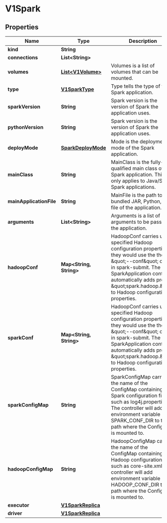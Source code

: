 
# V1Spark

## Properties
Name | Type | Description | Notes
------------ | ------------- | ------------- | -------------
**kind** | **String** |  |  [optional]
**connections** | **List&lt;String&gt;** |  |  [optional]
**volumes** | [**List&lt;V1Volume&gt;**](V1Volume.md) | Volumes is a list of volumes that can be mounted. |  [optional]
**type** | [**V1SparkType**](V1SparkType.md) | Type tells the type of the Spark application. |  [optional]
**sparkVersion** | **String** | Spark version is the version of Spark the application uses. |  [optional]
**pythonVersion** | **String** | Spark version is the version of Spark the application uses. |  [optional]
**deployMode** | [**SparkDeployMode**](SparkDeployMode.md) | Mode is the deployment mode of the Spark application. |  [optional]
**mainClass** | **String** | MainClass is the fully-qualified main class of the Spark application. This only applies to Java/Scala Spark applications. |  [optional]
**mainApplicationFile** | **String** | MainFile is the path to a bundled JAR, Python, or R file of the application. |  [optional]
**arguments** | **List&lt;String&gt;** | Arguments is a list of arguments to be passed to the application. |  [optional]
**hadoopConf** | **Map&lt;String, String&gt;** | HadoopConf carries user-specified Hadoop configuration properties as they would use the  the \&quot;--conf\&quot; option in spark-submit.  The SparkApplication controller automatically adds prefix \&quot;spark.hadoop.\&quot; to Hadoop configuration properties. |  [optional]
**sparkConf** | **Map&lt;String, String&gt;** | HadoopConf carries user-specified Hadoop configuration properties as they would use the  the \&quot;--conf\&quot; option in spark-submit.  The SparkApplication controller automatically adds prefix \&quot;spark.hadoop.\&quot; to Hadoop configuration properties. |  [optional]
**sparkConfigMap** | **String** | SparkConfigMap carries the name of the ConfigMap containing Spark configuration files such as log4j.properties. The controller will add environment variable SPARK_CONF_DIR to the path where the ConfigMap is mounted to. |  [optional]
**hadoopConfigMap** | **String** | HadoopConfigMap carries the name of the ConfigMap containing Hadoop configuration files such as core-site.xml. The controller will add environment variable HADOOP_CONF_DIR to the path where the ConfigMap is mounted to. |  [optional]
**executor** | [**V1SparkReplica**](V1SparkReplica.md) |  |  [optional]
**driver** | [**V1SparkReplica**](V1SparkReplica.md) |  |  [optional]



